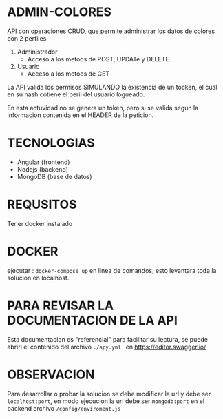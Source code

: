 # ADMIN-COLORES
API con operaciones CRUD, que permite administrar los datos de colores con 2 perfiles 
 1. Administrador
    - Acceso a los metoos de POST, UPDATe y DELETE
 2. Usuario
    - Acceso a los metoos de GET


La API valida los permisos SIMULANDO la existencia de un tocken, el cual en su hash 
cotiene el peril del usuario logueado.

En esta actuvidad no se genera un token, pero si se valida segun la informacion contenida en el HEADER de la peticion.

# TECNOLOGIAS
- Angular (frontend)
- Nodejs (backend)
- MongoDB (base de datos)


# REQUSITOS
Tener docker instalado


# DOCKER 
ejecutar : ```docker-compose up``` en linea de comandos, esto levantara toda la solucion en localhost.


# PARA REVISAR LA DOCUMENTACION DE LA API 
Esta documentacion es "referencial" para facilitar su lectura, se puede abrirl el contenido del archivo ```./apy.yml ``` en https://editor.swagger.io/


# OBSERVACION 
Para desarrollar o probar la solucion se debe modificar la url  y debe ser ```localhost:port```, en modo ejecucion la url debe ser ```mongodb:port``` en el backend archivo ```/config/enviroment.js```


